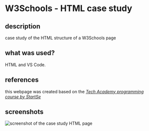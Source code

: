 # W3Schools - HTML case study

## description

case study of the HTML structure of a W3Schools page

## what was used?

HTML and VS Code.

## references

this webpage was created based on the <a href="https://www.startse.com/techacademy/" target="_blank"><em>Tech Academy programming course by StartSe</em></a>

## screenshots

![screenshot of the case study HTML page](/img/caseprint1.png)
